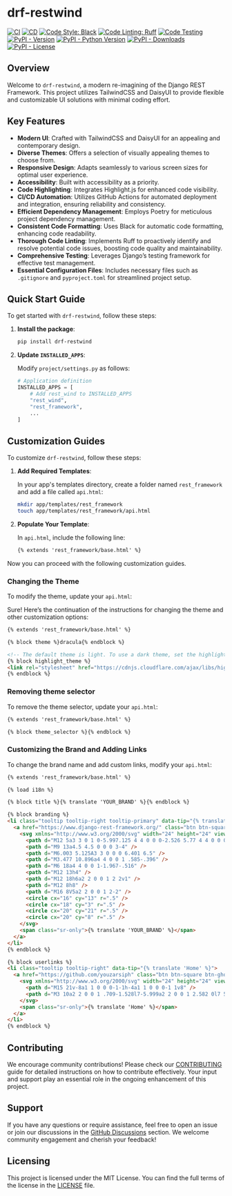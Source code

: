# drf-restwind

[![CI](https://github.com/youzarsiph/drf-restwind/actions/workflows/ci.yml/badge.svg)](https://github.com/youzarsiph/drf-restwind/actions/workflows/ci.yml)
[![CD](https://github.com/youzarsiph/drf-restwind/actions/workflows/cd.yml/badge.svg)](https://github.com/youzarsiph/drf-restwind/actions/workflows/cd.yml)
[![Code Style: Black](https://github.com/youzarsiph/drf-restwind/actions/workflows/black.yml/badge.svg)](https://github.com/youzarsiph/drf-restwind/actions/workflows/black.yml)
[![Code Linting: Ruff](https://github.com/youzarsiph/drf-restwind/actions/workflows/ruff.yml/badge.svg)](https://github.com/youzarsiph/drf-restwind/actions/workflows/ruff.yml)
[![Code Testing](https://github.com/youzarsiph/drf-restwind/actions/workflows/tests.yml/badge.svg)](https://github.com/youzarsiph/drf-restwind/actions/workflows/tests.yml)
[![PyPI - Version](https://img.shields.io/pypi/v/drf-restwind?logo=pypi&logoColor=white)](https://pypi.org/project/drf-restwind/)
[![PyPI - Python Version](https://img.shields.io/pypi/pyversions/drf-restwind?logo=python&logoColor=white)](https://pypi.org/project/drf-restwind/)
[![PyPI - Downloads](https://img.shields.io/pypi/dm/drf-restwind?logo=pypi&logoColor=white)](https://pypi.org/project/drf-restwind/)
[![PyPI - License](https://img.shields.io/pypi/l/drf-restwind?logo=pypi&logoColor=white)](https://pypi.org/project/drf-restwind/)

## Overview

Welcome to `drf-restwind`, a modern re-imagining of the Django REST Framework. This project utilizes TailwindCSS and DaisyUI to provide flexible and customizable UI solutions with minimal coding effort.

## Key Features

- **Modern UI**: Crafted with TailwindCSS and DaisyUI for an appealing and contemporary design.
- **Diverse Themes**: Offers a selection of visually appealing themes to choose from.
- **Responsive Design**: Adapts seamlessly to various screen sizes for optimal user experience.
- **Accessibility**: Built with accessibility as a priority.
- **Code Highlighting**: Integrates Highlight.js for enhanced code visibility.
- **CI/CD Automation**: Utilizes GitHub Actions for automated deployment and integration, ensuring reliability and consistency.
- **Efficient Dependency Management**: Employs Poetry for meticulous project dependency management.
- **Consistent Code Formatting**: Uses Black for automatic code formatting, enhancing code readability.
- **Thorough Code Linting**: Implements Ruff to proactively identify and resolve potential code issues, boosting code quality and maintainability.
- **Comprehensive Testing**: Leverages Django’s testing framework for effective test management.
- **Essential Configuration Files**: Includes necessary files such as `.gitignore` and `pyproject.toml` for streamlined project setup.

## Quick Start Guide

To get started with `drf-restwind`, follow these steps:

1. **Install the package**:

   ```bash
   pip install drf-restwind
   ```

2. **Update `INSTALLED_APPS`**:

   Modify `project/settings.py` as follows:

   ```python
   # Application definition
   INSTALLED_APPS = [
       # Add rest_wind to INSTALLED_APPS
       "rest_wind",
       "rest_framework",
       ...
   ]
   ```

## Customization Guides

To customize `drf-restwind`, follow these steps:

1. **Add Required Templates**:

   In your app's templates directory, create a folder named `rest_framework` and add a file called `api.html`:

   ```bash
   mkdir app/templates/rest_framework
   touch app/templates/rest_framework/api.html
   ```

2. **Populate Your Template**:

   In `api.html`, include the following line:

   ```html
   {% extends 'rest_framework/base.html' %}
   ```

Now you can proceed with the following customization guides.

### Changing the Theme

To modify the theme, update your `api.html`:

Sure! Here’s the continuation of the instructions for changing the theme and other customization options:

```html
{% extends 'rest_framework/base.html' %}

{% block theme %}dracula{% endblock %}

<!-- The default theme is light. To use a dark theme, set the highlight_theme accordingly to support dark themes -->
{% block highlight_theme %}
<link rel="stylesheet" href="https://cdnjs.cloudflare.com/ajax/libs/highlight.js/11.9.0/styles/base16/dracula.min.css">
{% endblock %}
```

### Removing theme selector

To remove the theme selector, update your `api.html`:

```html
{% extends 'rest_framework/base.html' %}

{% block theme_selector %}{% endblock %}
```

### Customizing the Brand and Adding Links

To change the brand name and add custom links, modify your `api.html`:

```html
{% extends 'rest_framework/base.html' %}

{% load i18n %}

{% block title %}{% translate 'YOUR_BRAND' %}{% endblock %}

{% block branding %}
<li class="tooltip tooltip-right tooltip-primary" data-tip="{% translate 'YOUR_BRAND' %}">
  <a href="https://www.django-rest-framework.org/" class="btn btn-square btn-primary lg:btn-lg">
    <svg xmlns="http://www.w3.org/2000/svg" width="24" height="24" viewBox="0 0 24 24" fill="none" stroke="currentColor" stroke-width="2" stroke-linecap="round" stroke-linejoin="round" class="lucide lucide-brain-circuit lg:size-8">
      <path d="M12 5a3 3 0 1 0-5.997.125 4 4 0 0 0-2.526 5.77 4 4 0 0 0 .556 6.588A4 4 0 1 0 12 18Z" />
      <path d="M9 13a4.5 4.5 0 0 0 3-4" />
      <path d="M6.003 5.125A3 3 0 0 0 6.401 6.5" />
      <path d="M3.477 10.896a4 4 0 0 1 .585-.396" />
      <path d="M6 18a4 4 0 0 1-1.967-.516" />
      <path d="M12 13h4" />
      <path d="M12 18h6a2 2 0 0 1 2 2v1" />
      <path d="M12 8h8" />
      <path d="M16 8V5a2 2 0 0 1 2-2" />
      <circle cx="16" cy="13" r=".5" />
      <circle cx="18" cy="3" r=".5" />
      <circle cx="20" cy="21" r=".5" />
      <circle cx="20" cy="8" r=".5" />
    </svg>
    <span class="sr-only">{% translate 'YOUR_BRAND' %}</span>
  </a>
</li>
{% endblock %}

{% block userlinks %}
<li class="tooltip tooltip-right" data-tip="{% translate 'Home' %}">
  <a href="https://github.com/youzarsiph" class="btn btn-square btn-ghost">
    <svg xmlns="http://www.w3.org/2000/svg" width="24" height="24" viewBox="0 0 24 24" fill="none" stroke="currentColor" stroke-width="2" stroke-linecap="round" stroke-linejoin="round" class="lucide lucide-house size-5 lg:size-6">
      <path d="M15 21v-8a1 1 0 0 0-1-1h-4a1 1 0 0 0-1 1v8" />
      <path d="M3 10a2 2 0 0 1 .709-1.528l7-5.999a2 2 0 0 1 2.582 0l7 5.999A2 2 0 0 1 21 10v9a2 2 0 0 1-2 2H5a2 2 0 0 1-2-2z" />
    </svg>
    <span class="sr-only">{% translate 'Home' %}</span>
  </a>
</li>
{% endblock %}
```

## Contributing

We encourage community contributions! Please check our [CONTRIBUTING](CONTRIBUTING.md) guide for detailed instructions on how to contribute effectively. Your input and support play an essential role in the ongoing enhancement of this project.

## Support

If you have any questions or require assistance, feel free to open an issue or join our discussions in the [GitHub Discussions](https://github.com/youzarsiph/drf-restwind/discussions) section. We welcome community engagement and cherish your feedback!

## Licensing

This project is licensed under the MIT License. You can find the full terms of the license in the [LICENSE](LICENSE) file.
